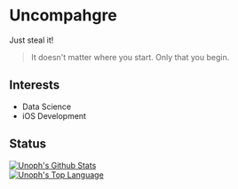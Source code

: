 # Uncompahgre

Just steal it!

> It doesn't matter where you start. Only that you begin.

## Interests

- Data Science
- iOS Development


## Status

<a href="#stats" align="center">
    <img align="center" alt="Unoph's Github Stats" src="https://github-readme-stats.anuraghazra1.vercel.app/api?username=Unoph&count_private=true&show_icons=true&include_all_commits=true&theme=blue-green" />
</a>
<br />

<a href="#languages" align="center">
    <img align="center" alt="Unoph's Top Language" src="https://github-readme-stats.anuraghazra1.vercel.app/api/top-langs/?username=Unoph&hide=css,html,scss,less,stylus&langs_count=10&layout=compact&theme=blue-green" />
</a>
<br />
